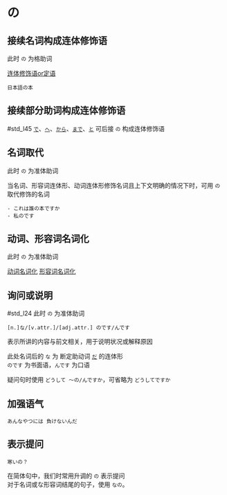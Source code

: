 # の  
## 接续名词构成连体修饰语
此时 `の` 为格助词

[连体修饰语or定语](../9.sentence_pattern/连体修饰语or定语.md)

```nihongo
日本語の本
```

## 接续部分助词构成连体修饰语
 #std_l45
[`で`](で.md)、[`へ`](へ.md)、[`から`](から.md)、[`まで`](まで.md)、[`と`](と.md) 可后接 `の` 构成连体修饰语
## 名词取代  
此时 `の` 为准体助词  

当名词、形容词连体形、动词连体形修饰名词且上下文明确的情况下时，可用 `の` 取代修饰的名词
```nihongo
- これは誰の本ですか
- 私のです
```
## 动词、形容词名词化  
此时 `の` 为准体助词  

 [动词名词化](../1.verb/动词名词化.md)
 [形容词名词化](../2.adj/形容词名词化.md)
## 询问或说明
 #std_l24
 此时 `の` 为准体助词  
 
```nihongo
[n.]な/[v.attr.]/[adj.attr.] のです/んです
```

表示所讲的内容与前文相关，用于说明状况或解释原因  

此处名词后的 `な` 为 断定助动词 [`だ`](../5.auxi_verb/だ.md) 的连体形  
`のです` 为书面语，`んです` 为口语

疑问句时使用 `どうして ～の/んですか`，可省略为 `どうしてですか`  
## 加强语气

```nihongo
あんなやつには 負けないんだ
```
## 表示提问

```nihongo
寒いの？
```
在简体句中，我们时常用升调的 `の` 表示提问  
对于名词或な形容词结尾的句子，使用 `なの`。